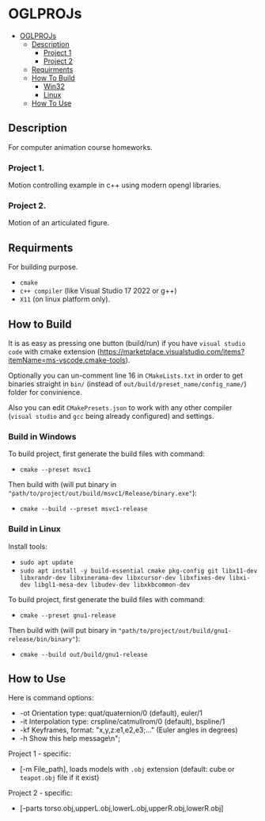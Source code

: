 # OGLPROJs
- [OGLPROJs](#)
	- [Description](#description)
		- [Project 1](#project-1)
		- [Project 2](#project-2)
	- [Requirments](#requirments)
	- [How To Build](#how-to-build)
		- [Win32](#build-in-windows)
		- [Linux](#build-in-linux)
	- [How To Use](#how-to-use)

## Description

For computer animation course homeworks. 

### Project 1. 

Motion controlling example in c++ using modern opengl libraries.

### Project 2.

Motion of an articulated figure.

## Requirments

For building purpose.

- `cmake`
- `c++ compiler` (like Visual Studio 17 2022 or g++)
- `X11` (on linux platform only).

## How to Build

It is as easy as pressing one button (build/run) if you have `visual studio code` with cmake extension (https://marketplace.visualstudio.com/items?itemName=ms-vscode.cmake-tools).

Optionally you can un-comment line 16 in `CMakeLists.txt` in order to get binaries straight in `bin/` (instead of `out/build/preset_name/config_name/`) folder for convinience.

Also you can edit `CMakePresets.json` to work with any other compiler (`visual studio` and `gcc` being already configured) and settings.

### Build in Windows

To build project, first generate the build files with command:

- `cmake --preset msvc1`

Then build with (will put binary in `"path/to/project/out/build/msvc1/Release/binary.exe"`):

- `cmake --build --preset msvc1-release`

### Build in Linux

Install tools:

- `sudo apt update`
- `sudo apt install -y build-essential cmake pkg-config git libx11-dev libxrandr-dev libxinerama-dev libxcursor-dev libxfixes-dev libxi-dev libgl1-mesa-dev libudev-dev libxkbcommon-dev`

To build project, first generate the build files with command:

- `cmake --preset gnu1-release`

Then build with (will put binary in `"path/to/project/out/build/gnu1-release/bin/binary"`):

- `cmake --build out/build/gnu1-release`

## How to Use

Here is command options:

- -ot Orientation type: quat/quaternion/0 (default), euler/1
- -it Interpolation type: crspline/catmullrom/0 (default), bspline/1
- -kf Keyframes, format: "x,y,z:e1,e2,e3;..." (Euler angles in degrees)
- -h Show this help message\n";

Project 1 - specific:
- [-m File_path], loads models with `.obj` extension (default: cube or `teapot.obj` file if it exist)

Project 2 - specific:
- [-parts torso.obj,upperL.obj,lowerL.obj,upperR.obj,lowerR.obj]

